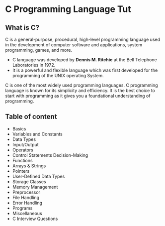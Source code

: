 # C Programming Language Tut

## What is C?

C is a general-purpose, procedural, high-level programming language used in the development of computer software and applications, system programming, games, and more.

- C language was developed by **Dennis M. Ritchie** at the Bell Telephone Laboratories in 1972.
- It is a powerful and flexible language which was first developed for the programming of the UNIX operating System.

C is one of the most widely used programming languages.
C programming language is known for its simplicity and efficiency. It is the best choice to start with programming as it gives you a foundational understanding of programming.

## Table of content

- Basics
- Variables and Constants
- Data Types
- Input/Output
- Operators
- Control Statements Decision-Making
- Functions
- Arrays & Strings
- Pointers
- User-Defined Data Types
- Storage Classes
- Memory Management
- Preprocessor
- File Handling
- Error Handling
- Programs
- Miscellaneous
- C Interview Questions
